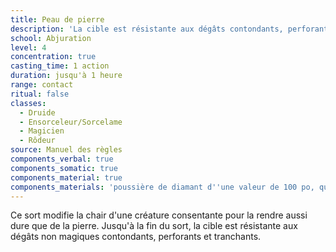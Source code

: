 ```yaml
---
title: Peau de pierre
description: 'La cible est résistante aux dégâts contondants, perforants et tranchants.'
school: Abjuration
level: 4
concentration: true
casting_time: 1 action
duration: jusqu'à 1 heure
range: contact
ritual: false
classes:
  - Druide
  - Ensorceleur/Sorcelame
  - Magicien
  - Rôdeur
source: Manuel des règles
components_verbal: true
components_somatic: true
components_material: true
components_materials: 'poussière de diamant d''une valeur de 100 po, que le sort consume'
---
```

Ce sort modifie la chair d'une créature consentante pour la rendre aussi dure que de la pierre. Jusqu'à la fin du sort, la cible est résistante aux dégâts non magiques contondants, perforants et tranchants.

